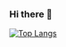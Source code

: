 ### Hi there 👋
[![Top Langs](https://github-readme-stats.vercel.app/api/top-langs/?username=nicolas-ruth1)](https://github.com/nicolas-ruth1/github-readme-stats)
<!--
**nicolas-ruth1/Nicolas-ruth1** is a ✨ _special_ ✨ repository because its `README.md` (this file) appears on your GitHub profile.

Here are some ideas to get you started:

- 🔭 I’m currently working on ...
- 🌱 I’m currently learning ...
- 👯 I’m looking to collaborate on ...
- 🤔 I’m looking for help with ...
- 💬 Ask me about ...
- 📫 How to reach me: ...
- 😄 Pronouns: ...
- ⚡ Fun fact: ...
-->
